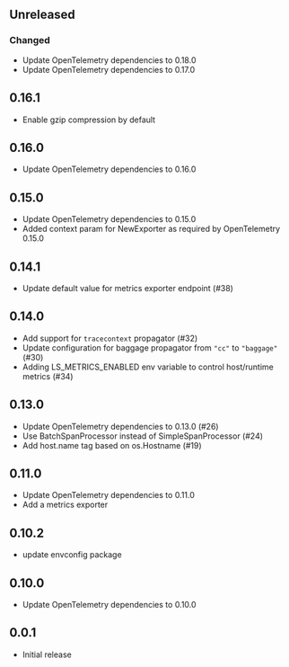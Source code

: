 ## Unreleased

### Changed
- Update OpenTelemetry dependencies to 0.18.0
- Update OpenTelemetry dependencies to 0.17.0

## 0.16.1
- Enable gzip compression by default

## 0.16.0
- Update OpenTelemetry dependencies to 0.16.0

## 0.15.0
- Update OpenTelemetry dependencies to 0.15.0
- Added context param for NewExporter as required by OpenTelemetry 0.15.0

## 0.14.1

- Update default value for metrics exporter endpoint (#38)

## 0.14.0

- Add support for `tracecontext` propagator (#32)
- Update configuration for baggage propagator from `"cc"` to `"baggage"` (#30)
- Adding LS_METRICS_ENABLED env variable to control host/runtime metrics (#34)

## 0.13.0

- Update OpenTelemetry dependencies to 0.13.0 (#26)
- Use BatchSpanProcessor instead of SimpleSpanProcessor (#24)
- Add host.name tag based on os.Hostname (#19)

## 0.11.0

- Update OpenTelemetry dependencies to 0.11.0
- Add a metrics exporter

## 0.10.2

- update envconfig package

## 0.10.0

- Update OpenTelemetry dependencies to 0.10.0

## 0.0.1

- Initial release
